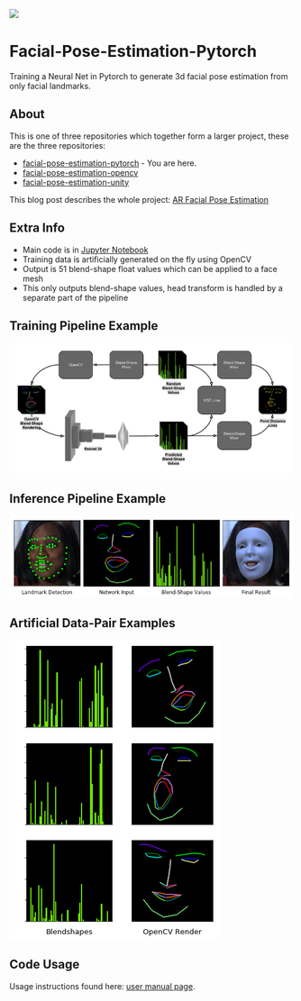 ![](examples/track_d.gif)
# Facial-Pose-Estimation-Pytorch
Training a Neural Net in Pytorch to generate 3d facial pose estimation from only facial landmarks.

## About
This is one of three repositories which together form a larger project, these are the three repositories:
- [facial-pose-estimation-pytorch](https://github.com/NeuralVFX/facial-pose-estimation-pytorch) - You are here.
- [facial-pose-estimation-opencv](https://github.com/NeuralVFX/facial-pose-estimation-opencv)
- [facial-pose-estimation-unity](https://github.com/NeuralVFX/facial-pose-estimation-unity)

This blog post describes the whole project: [AR Facial Pose Estimation](http://neuralvfx.com/augmented-reality/ar-facial-pose-estimation/)


## Extra Info
- Main code is in [Jupyter Notebook](face_pose_net.ipynb)
- Training data is artificially generated on the fly using OpenCV
- Output is 51 blend-shape float values which can be applied to a face mesh
- This only outputs blend-shape values, head transform is handled by a separate part of the pipeline

## Training Pipeline Example
![](examples/pytorch_training_pipeline.png)
## Inference Pipeline Example
![](examples/pipeline.png)
## Artificial Data-Pair Examples
![](examples/git_dataset.png)

## Code Usage
Usage instructions found here: [user manual page](USAGE.md).




